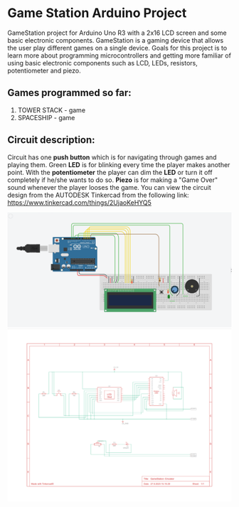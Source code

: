 # Game Station Arduino Project

GameStation project for Arduino Uno R3 with a 2x16 LCD screen and some basic electronic components.
GameStation is a gaming device that allows the user play different games on a single device.
Goals for this project is to learn more about programming microcontrollers and getting
more familiar of using basic electronic components such as LCD, LEDs, resistors, potentiometer
and piezo. <br>
## Games programmed so far:
1. TOWER STACK - game<br>
2. SPACESHIP - game<br>
## Circuit description:
Circuit has one **push button** which is for navigating through games and playing them.
Green **LED** is for blinking every time the player makes another point. With the **potentiometer**
the player can dim the **LED** or turn it off completely if he/she wants to do so.
**Piezo** is for making a "Game Over" sound whenever the player looses the game.
You can view the circuit design from the AUTODESK Tinkercad from the following link:
https://www.tinkercad.com/things/2UjaoKeHYQ5
  
![GameStation wiring](https://github.com/Jyppara/Game_Station_Arduino_Project/blob/main/Simulation%20pictures/GameStation-%20Emulator.png)
![GameStation schematic](https://github.com/Jyppara/Game_Station_Arduino_Project/blob/main/Simulation%20pictures/GameStation-%20Emulator_schematic.PNG)

